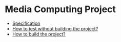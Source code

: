 # Media Computing Project
- [Specification](SPECIFICATION.md)
- [How to test without building the project?](TESTING.md)
- [How to build the project?](BUILDING.md)
